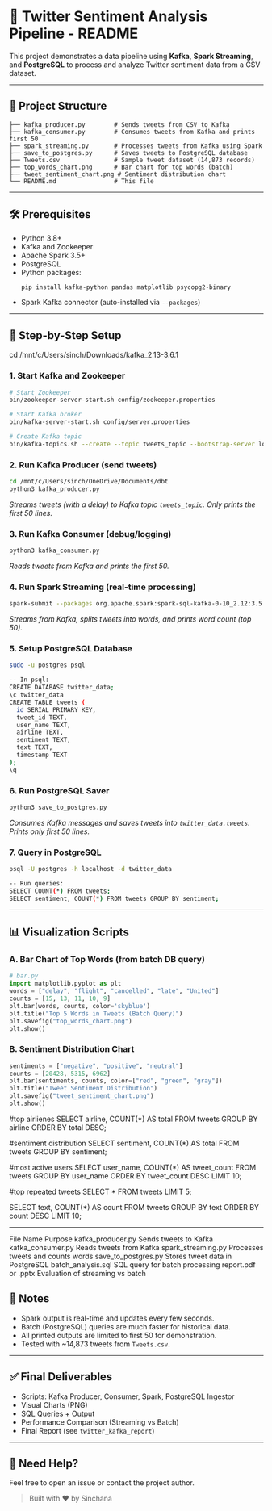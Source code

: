 # 📄 Twitter Sentiment Analysis Pipeline - README

This project demonstrates a data pipeline using **Kafka**, **Spark Streaming**, and **PostgreSQL** to process and analyze Twitter sentiment data from a CSV dataset.

---

## 📁 Project Structure

```
├── kafka_producer.py        # Sends tweets from CSV to Kafka
├── kafka_consumer.py        # Consumes tweets from Kafka and prints first 50
├── spark_streaming.py       # Processes tweets from Kafka using Spark
├── save_to_postgres.py      # Saves tweets to PostgreSQL database
├── Tweets.csv               # Sample tweet dataset (14,873 records)
├── top_words_chart.png      # Bar chart for top words (batch)
├── tweet_sentiment_chart.png # Sentiment distribution chart
└── README.md                # This file
```

---

## 🛠️ Prerequisites
- Python 3.8+
- Kafka and Zookeeper
- Apache Spark 3.5+
- PostgreSQL
- Python packages:
  ```bash
  pip install kafka-python pandas matplotlib psycopg2-binary
  ```
- Spark Kafka connector (auto-installed via `--packages`)

---

## 🚀 Step-by-Step Setup
cd /mnt/c/Users/sinch/Downloads/kafka_2.13-3.6.1

### 1. Start Kafka and Zookeeper
```bash
# Start Zookeeper
bin/zookeeper-server-start.sh config/zookeeper.properties

# Start Kafka broker
bin/kafka-server-start.sh config/server.properties

# Create Kafka topic
bin/kafka-topics.sh --create --topic tweets_topic --bootstrap-server localhost:9092 --partitions 1 --replication-factor 1
```

### 2. Run Kafka Producer (send tweets)
```bash
cd /mnt/c/Users/sinch/OneDrive/Documents/dbt
python3 kafka_producer.py
```
*Streams tweets (with a delay) to Kafka topic `tweets_topic`. Only prints the first 50 lines.*

### 3. Run Kafka Consumer (debug/logging)
```bash
python3 kafka_consumer.py
```
*Reads tweets from Kafka and prints the first 50.*

### 4. Run Spark Streaming (real-time processing)
```bash
spark-submit --packages org.apache.spark:spark-sql-kafka-0-10_2.12:3.5.0 spark_streaming.py
```
*Streams from Kafka, splits tweets into words, and prints word count (top 50).*  


### 5. Setup PostgreSQL Database
```bash
sudo -u postgres psql

-- In psql:
CREATE DATABASE twitter_data;
\c twitter_data
CREATE TABLE tweets (
  id SERIAL PRIMARY KEY,
  tweet_id TEXT,
  user_name TEXT,
  airline TEXT,
  sentiment TEXT,
  text TEXT,
  timestamp TEXT
);
\q
```

### 6. Run PostgreSQL Saver
```bash
python3 save_to_postgres.py
```
*Consumes Kafka messages and saves tweets into `twitter_data.tweets`. Prints only first 50 lines.*

### 7. Query in PostgreSQL
```bash
psql -U postgres -h localhost -d twitter_data

-- Run queries:
SELECT COUNT(*) FROM tweets;
SELECT sentiment, COUNT(*) FROM tweets GROUP BY sentiment;
```

---

## 📊 Visualization Scripts
### A. Bar Chart of Top Words (from batch DB query)
```python
# bar.py
import matplotlib.pyplot as plt
words = ["delay", "flight", "cancelled", "late", "United"]
counts = [15, 13, 11, 10, 9]
plt.bar(words, counts, color='skyblue')
plt.title("Top 5 Words in Tweets (Batch Query)")
plt.savefig("top_words_chart.png")
plt.show()
```

### B. Sentiment Distribution Chart
```python
sentiments = ["negative", "positive", "neutral"]
counts = [20428, 5315, 6962]
plt.bar(sentiments, counts, color=["red", "green", "gray"])
plt.title("Tweet Sentiment Distribution")
plt.savefig("tweet_sentiment_chart.png")
plt.show()
```


#top airlienes
SELECT airline, COUNT(*) AS total
FROM tweets
GROUP BY airline
ORDER BY total DESC;

#sentiment distribution
SELECT sentiment, COUNT(*) AS total
FROM tweets
GROUP BY sentiment;

#most active users
SELECT user_name, COUNT(*) AS tweet_count
FROM tweets
GROUP BY user_name
ORDER BY tweet_count DESC
LIMIT 10;

#top repeated tweets
SELECT * FROM tweets LIMIT 5;

SELECT text, COUNT(*) AS count
FROM tweets
GROUP BY text
ORDER BY count DESC
LIMIT 10;



---

File Name                 	Purpose
kafka_producer.py      	Sends tweets to Kafka
kafka_consumer.py    	Reads tweets from Kafka
spark_streaming.py	   Processes tweets and counts words
save_to_postgres.py   	Stores tweet data in PostgreSQL
batch_analysis.sql	    SQL query for batch processing
report.pdf or .pptx    	Evaluation of streaming vs batch


## 📌 Notes
- Spark output is real-time and updates every few seconds.
- Batch (PostgreSQL) queries are much faster for historical data.
- All printed outputs are limited to first 50 for demonstration.
- Tested with ~14,873 tweets from `Tweets.csv`.

---

## ✅ Final Deliverables
- Scripts: Kafka Producer, Consumer, Spark, PostgreSQL Ingestor
- Visual Charts (PNG)
- SQL Queries + Output
- Performance Comparison (Streaming vs Batch)
- Final Report (see `twitter_kafka_report`)

---

## 🙋 Need Help?
Feel free to open an issue or contact the project author.

> Built with ❤️ by Sinchana

